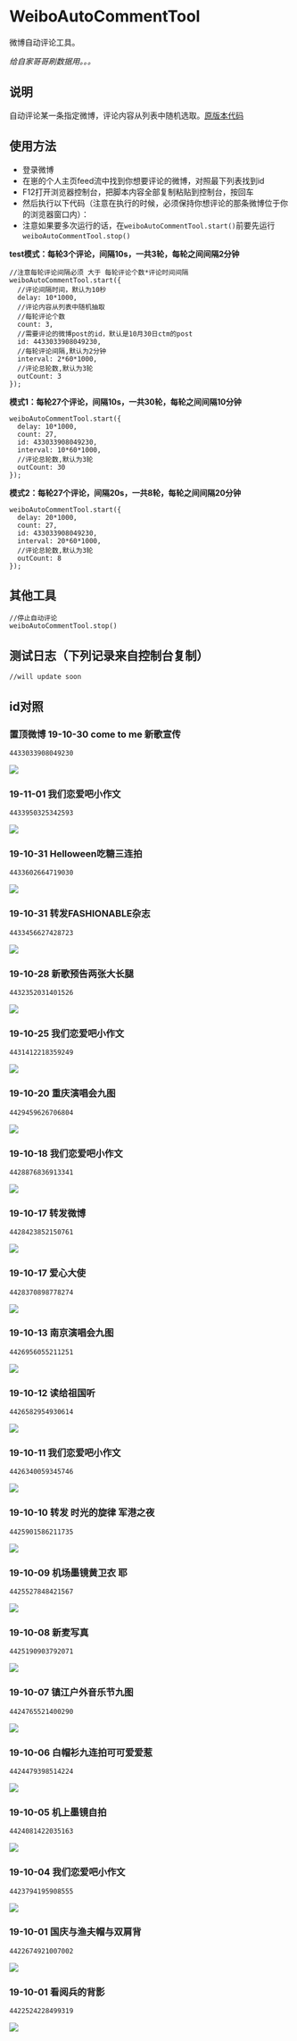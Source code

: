 # WeiboAutoCommentTool

微博自动评论工具。

*给自家哥哥刷数据用。。。*

## 说明
自动评论某一条指定微博，评论内容从列表中随机选取。[原版本代码](https://github.com/mrhuo/WeiboAutoCommentTool)

## 使用方法

* 登录微博
* 在崽的个人主页feed流中找到你想要评论的微博，对照最下列表找到id
* F12打开浏览器控制台，把脚本内容全部复制粘贴到控制台，按回车
* 然后执行以下代码（注意在执行的时候，必须保持你想评论的那条微博位于你的浏览器窗口内）：
* 注意如果要多次运行的话，在`weiboAutoCommentTool.start()`前要先运行`weiboAutoCommentTool.stop()`

**test模式：每轮3个评论，间隔10s，一共3轮，每轮之间间隔2分钟**
```
//注意每轮评论间隔必须 大于 每轮评论个数*评论时间间隔
weiboAutoCommentTool.start({
  //评论间隔时间，默认为10秒
  delay: 10*1000,
  //评论内容从列表中随机抽取
  //每轮评论个数
  count: 3,
  //需要评论的微博post的id，默认是10月30日ctm的post
  id: 4433033908049230,
  //每轮评论间隔,默认为2分钟
  interval: 2*60*1000,
  //评论总轮数,默认为3轮
  outCount: 3
});
```

**模式1：每轮27个评论，间隔10s，一共30轮，每轮之间间隔10分钟**
```
weiboAutoCommentTool.start({
  delay: 10*1000,
  count: 27,
  id: 433033908049230,
  interval: 10*60*1000,
  //评论总轮数,默认为3轮
  outCount: 30
});
```

**模式2：每轮27个评论，间隔20s，一共8轮，每轮之间间隔20分钟**
```
weiboAutoCommentTool.start({
  delay: 20*1000,
  count: 27,
  id: 433033908049230,
  interval: 20*60*1000,
  //评论总轮数,默认为3轮
  outCount: 8
});
```

## 其他工具
```
//停止自动评论
weiboAutoCommentTool.stop()
```

## 测试日志（下列记录来自控制台复制）
```
//will update soon
```

## id对照

### 置顶微博 19-10-30 come to me 新歌宣传
`4433033908049230`

![](/PostScreenShot/191030.jpg)

### 19-11-01 我们恋爱吧小作文
`4433950325342593`

![](/PostScreenShot/191101.jpg)

### 19-10-31 Helloween吃糖三连拍
`4433602664719030`

![](/PostScreenShot/191031-2.png)

### 19-10-31 转发FASHIONABLE杂志
`4433456627428723`

![](/PostScreenShot/191031-1.png)

### 19-10-28 新歌预告两张大长腿
`4432352031401526`

![](/PostScreenShot/191028.png)

### 19-10-25 我们恋爱吧小作文
`4431412218359249`

![](/PostScreenShot/191025.png)

### 19-10-20 重庆演唱会九图
`4429459626706804`

![](/PostScreenShot/191020.png)

### 19-10-18 我们恋爱吧小作文
`4428876836913341`

![](/PostScreenShot/191018.png)

### 19-10-17 转发微博
`4428423852150761`

![](/PostScreenShot/191017.png)

### 19-10-17 爱心大使
`4428370898778274`

![](/PostScreenShot/191017-1.png)

### 19-10-13 南京演唱会九图
`4426956055211251`

![](/PostScreenShot/191013.png)

### 19-10-12 读给祖国听
`4426582954930614`

![](/PostScreenShot/191012.png)

### 19-10-11 我们恋爱吧小作文
`4426340059345746`

![](/PostScreenShot/191011.png)

### 19-10-10 转发 时光的旋律 军港之夜
`4425901586211735`

![](/PostScreenShot/191010.png)

### 19-10-09 机场墨镜黄卫衣 耶
`4425527848421567`

![](/PostScreenShot/191009.png)

### 19-10-08 新麦写真
`4425190903792071`

![](/PostScreenShot/191008.png)

### 19-10-07 镇江户外音乐节九图
`4424765521400290`  

![](/PostScreenShot/191007.png)

### 19-10-06 白帽衫九连拍可可爱爱惹
`4424479398514224`

![](/PostScreenShot/191006.png)

### 19-10-05 机上墨镜自拍
`4424081422035163`

![](/PostScreenShot/191005.png)

### 19-10-04 我们恋爱吧小作文
`4423794195908555`

![](/PostScreenShot/191004.png)

### 19-10-01 国庆与渔夫帽与双肩背
`4422674921007002`

![](/PostScreenShot/191001-2.png)

### 19-10-01 看阅兵的背影
`4422524228499319`

![](/PostScreenShot/191001-1.png)
